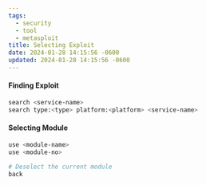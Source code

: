 ```yaml
---
tags:
  - security
  - tool
  - metasploit
title: Selecting Exploit
date: 2024-01-28 14:15:56 -0600
updated: 2024-01-28 14:15:56 -0600
---
```


#### Finding Exploit

```bash
search <service-name>
search type:<type> platform:<platform> <service-name>
```

#### Selecting Module

```bash
use <module-name>
use <module-no>

# Deselect the current module
back
```

